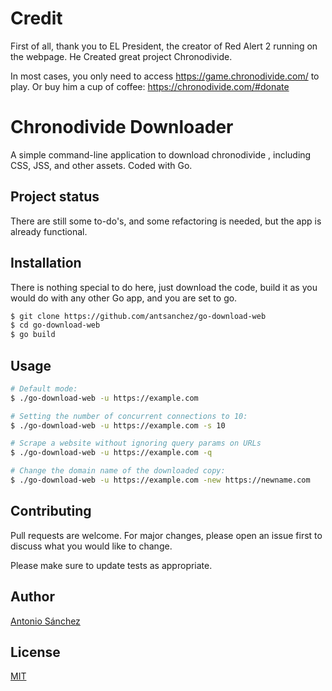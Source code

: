 # Credit
First of all, thank you to EL President, the creator of Red Alert 2 running on the webpage. 
He Created great project Chronodivide.

In most cases, you only need to access https://game.chronodivide.com/ to play. 
Or buy him a cup of coffee: https://chronodivide.com/#donate


# Chronodivide Downloader
A simple command-line application to download chronodivide , including CSS, JSS, and other assets. 
Coded with Go.

## Project status
There are still some to-do's, and some refactoring is needed, but the app is already functional. 

## Installation
There is nothing special to do here, just download the code, build it as you would do with any other Go app, and you are set to go.

```bash
$ git clone https://github.com/antsanchez/go-download-web
$ cd go-download-web
$ go build
```

## Usage
```bash
# Default mode:
$ ./go-download-web -u https://example.com

# Setting the number of concurrent connections to 10:
$ ./go-download-web -u https://example.com -s 10

# Scrape a website without ignoring query params on URLs
$ ./go-download-web -u https://example.com -q

# Change the domain name of the downloaded copy:
$ ./go-download-web -u https://example.com -new https://newname.com
```

## Contributing
Pull requests are welcome. For major changes, please open an issue first to discuss what you would like to change.

Please make sure to update tests as appropriate.

## Author
[Antonio Sánchez](https://asanchez.dev)

## License
[MIT](https://choosealicense.com/licenses/mit/)
